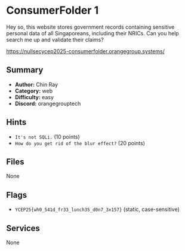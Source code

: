 
# ConsumerFolder 1
Hey so, this website stores government records containing sensitive personal data of all Singaporeans, including their NRICs. Can you help search me up and validate their claims?

https://nullsecycep2025-consumerfolder.orangegroup.systems/

## Summary
- **Author:** Chin Ray
- **Category:** web
- **Difficulty:** easy
- **Discord:** orangegrouptech

## Hints
- `It's not SQLi.` (10 points)
- `How do you get rid of the blur effect?` (20 points)

## Files
None

## Flags
- `YCEP25{wh0_541d_fr33_lunch35_d0n7_3x157}` (static, case-sensitive)

## Services
None
